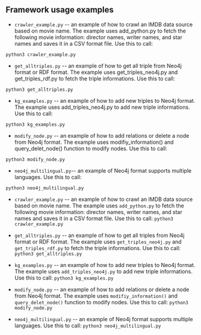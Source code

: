 ## Framework usage examples

- ``crawler_example.py`` -- an example of how to crawl an IMDB data source based on movie name. The example uses add_python.py  to fetch the following movie information: director names, writer names, and star names and saves it in a CSV format file. 
Use this to call:
```#!bash
python3 crawler_example.py
```

- ``get_alltriples.py``  -- an example of how to get all triple from Neo4j format or RDF format. The example uses get_triples_neo4j.py and get_triples_rdf.py  to fetch the triple informations. 
Use this to call:
```#!bash
python3 get_alltriples.py
```

- ``kg_examples.py`` -- an example of how to add new triples to Neo4j format. The example uses add_triples_neo4j.py to add new triple informations. 
Use this to call:
```#!bash
python3 kg_examples.py
```

- ``modify_node.py`` -- an example of how to add relations or delete a node from Neo4j format. The example uses modifiy_information() and query_delet_node() function to modify nodes. 
Use this to call:
```#!bash
python3 modify_node.py
```

- ``neo4j_multilingual.py``-- an example of Neo4j format supports multiple languages. 
Use this to call:
```#!bash
python3 neo4j_multilingual.py
```

- ``crawler_example.py`` -- an example of how to crawl an IMDB data source based on movie name. The example uses ``add_python.py`` to fetch the following movie information: director names, writer names, and star names and saves it in a CSV format file.  Use this to call: ``python3 crawler_example.py``

- ``get_alltriples.py`` -- an example of how to get all triples from Neo4j format or RDF format. The example uses ``get_triples_neo4j.py`` and `get_triples_rdf.py`  to fetch the triple informations.  Use this to call: ``python3 get_alltriples.py``

- ``kg_examples.py`` -- an example of how to add new triples to Neo4j format. The example uses ``add_triples_neo4j.py`` to add new triple informations. Use this to call: ``python3 kg_examples.py``

- ``modify_node.py`` -- an example of how to add relations or delete a node from Neo4j format. The example uses ``modifiy_information()`` and ``query_delet_node()`` function to modify nodes. Use this to call: ``python3 modify_node.py``

- ``neo4j_multilingual.py`` -- an example of Neo4j format supports multiple languages. Use this to call: ``python3 neo4j_multilingual.py``
